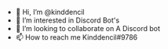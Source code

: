 - 👋 Hi, I’m @kinddencil
- 👀 I’m interested in Discord Bot's
- 💞️ I’m looking to collaborate on A Discord bot
- 📫 How to reach me Kinddencil#9786

<!---
kinddencil/kinddencil is a ✨ special ✨ repository because its `README.md` (this file) appears on your GitHub profile.
You can click the Preview link to take a look at your changes.
--->
